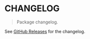 # CHANGELOG

> Package changelog.

See [GitHub Releases](https://github.com/stdlib-js/string-base-replace-after-last/releases) for the changelog.